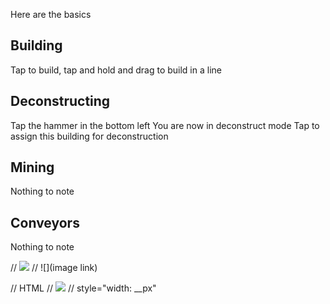 Here are the basics

## Building
Tap to build, tap and hold and drag to build in a line

## Deconstructing
Tap the hammer in the bottom left
You are now in deconstruct mode
Tap to assign this building for deconstruction

## Mining
Nothing to note  

## Conveyors
Nothing to note  


// <img src="image link"/>
// ![](image link)


// HTML
// <img src="image link"/>
// style="width: __px"